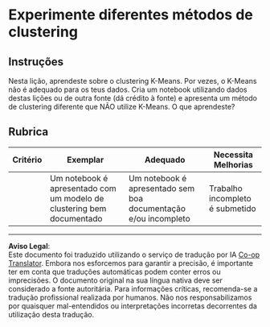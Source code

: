 <!--
CO_OP_TRANSLATOR_METADATA:
{
  "original_hash": "b8e17eff34ad1680eba2a5d3cf9ffc41",
  "translation_date": "2025-09-03T17:20:01+00:00",
  "source_file": "5-Clustering/2-K-Means/assignment.md",
  "language_code": "pt"
}
-->
# Experimente diferentes métodos de clustering

## Instruções

Nesta lição, aprendeste sobre o clustering K-Means. Por vezes, o K-Means não é adequado para os teus dados. Cria um notebook utilizando dados destas lições ou de outra fonte (dá crédito à fonte) e apresenta um método de clustering diferente que NÃO utilize K-Means. O que aprendeste? 

## Rubrica

| Critério  | Exemplar                                                       | Adequado                                                             | Necessita Melhorias          |
| --------- | --------------------------------------------------------------- | -------------------------------------------------------------------- | ---------------------------- |
|           | Um notebook é apresentado com um modelo de clustering bem documentado | Um notebook é apresentado sem boa documentação e/ou incompleto       | Trabalho incompleto é submetido |

---

**Aviso Legal**:  
Este documento foi traduzido utilizando o serviço de tradução por IA [Co-op Translator](https://github.com/Azure/co-op-translator). Embora nos esforcemos para garantir a precisão, é importante ter em conta que traduções automáticas podem conter erros ou imprecisões. O documento original na sua língua nativa deve ser considerado a fonte autoritária. Para informações críticas, recomenda-se a tradução profissional realizada por humanos. Não nos responsabilizamos por quaisquer mal-entendidos ou interpretações incorretas decorrentes da utilização desta tradução.